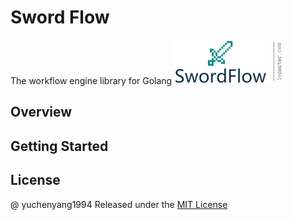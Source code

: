 # Sword Flow
The workflow engine library for Golang
![logo](./logo.png)

## Overview


## Getting Started



## License
@ yuchenyang1994
Released under the [MIT License](https://github.com/sword-flow/sword-flow/blob/master/License)
